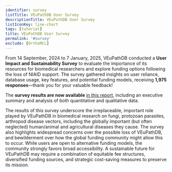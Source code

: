 ```yaml
---
identifier: survey
listTitle: VEuPathDB User Survey 
descriptionTitle: VEuPathDB User Survey
listIconKey: line-chart
tags: [tutorial]
title: VEuPathDB User Survey
permalink: '#survey'
exclude: [OrthoMCL]
---
```

<style>

p.indent {
    margin-left: 3em
}
.survey-link {
    display: block;
    text-align: center;
    margin-top: 5px;
}
.survey-link a {
    background-color: #007BFF;
    color: white;
    padding: 10px 20px;
    text-decoration: none;
    border-radius: 5px;
    font-size: 16px;
}
</style>


From 14 September, 2024 to 7 January, 2025, VEuPathDB conducted a <b>User Impact and Sustainability Survey</b> to evaluate the importance of its resources for biomedical researchers and explore funding options following the loss of NIAID support. The survey gathered insights on user reliance, database usage, key features, and potential funding models, receiving <b>1,975 responses</b>—thank you for your valuable feedback!

The <b>survey results are now available</b> <a href="https://plasmodb.org/plasmo/app/static-content/subscriptions.html">in this report</a>, including an executive summary and analysis of both quantitative and qualitative data.

The results of this survey underscore the irreplaceable, important role played by VEuPathDB in biomedical research on fungi, protozoan parasites, arthropod disease vectors, including the globally important (but often neglected) human/animal and agricultural diseases they cause.  The survey also highlights widespread concerns over the possible loss of VEuPathDB, and bewilderment over how the global funding community might allow this to occur.  While users are open to alternative funding models, the community strongly favors broad accessibility.  A sustainable future for VEuPathDB may require a combination of equitable fee structures, diversified funding sources, and strategic cost-saving measures to preserve its mission. 


   

